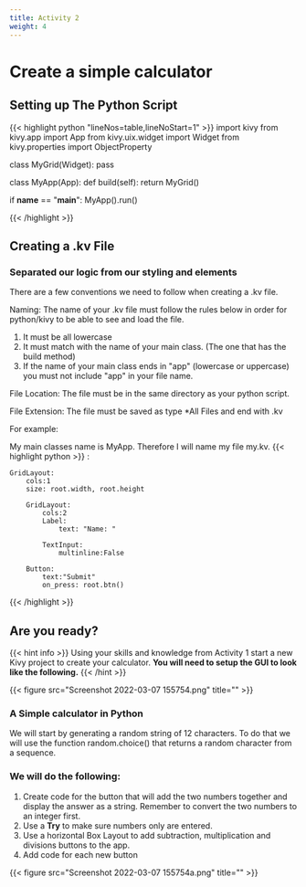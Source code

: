 ```yaml
---
title: Activity 2
weight: 4
---
```

# Create a simple calculator



## Setting up The Python Script
{{< highlight python "lineNos=table,lineNoStart=1" >}}
import kivy
from kivy.app import App
from kivy.uix.widget import Widget
from kivy.properties import ObjectProperty


class MyGrid(Widget):
    pass


class MyApp(App):
    def build(self):
        return MyGrid()


if __name__ == "__main__":
    MyApp().run()

{{< /highlight >}}



## Creating a .kv File
### Separated our logic from our styling and elements
There are a few conventions we need to follow when creating a .kv file.

Naming: The name of your .kv file must follow the rules below in order for python/kivy to be able to see and load the file.
1. It must be all lowercase
2. It must match with the name of your main class. (The one that has the build method)
3. If the name of your main class ends in "app" (lowercase or uppercase) you must not include "app" in your file name.

File Location: The file must be in the same directory as your python script.

File Extension: The file must be saved as type *All Files and end with .kv

For example:

My main classes name is MyApp. Therefore I will name my file my.kv.
{{< highlight python >}}
<MyGrid>:
    
    GridLayout:
        cols:1
        size: root.width, root.height

        GridLayout:
            cols:2
            Label:
                text: "Name: "

            TextInput:
                multinline:False

        Button:
            text:"Submit"
            on_press: root.btn()
        
{{< /highlight >}}

## Are you ready? 
{{< hint info >}}
Using your skills and knowledge from Activity 1 start a new Kivy project to create your calculator.  **You will need to setup the GUI to look like the following.**
{{< /hint >}}

{{< figure src="Screenshot 2022-03-07 155754.png" title="" >}}

### A Simple calculator in Python
We will start by generating a random string of 12 characters. To do that we will use the function random.choice() that returns a random character from a sequence.

### We will do the following:

1. Create code for the button that will add the two numbers together and display the answer as a string. Remember to convert the two numbers to an integer first.
2. Use a **Try** to make sure numbers only are entered.
3. Use a horizontal Box Layout to add subtraction, multiplication and divisions buttons to the app.
4. Add code for each new button


{{< figure src="Screenshot 2022-03-07 155754a.png" title="" >}}








